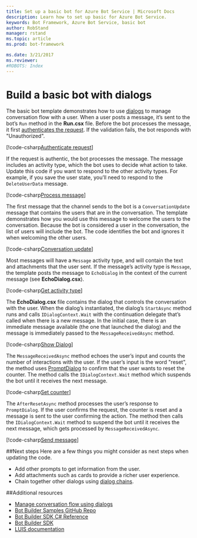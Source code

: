 ```yaml
---
title: Set up a basic bot for Azure Bot Service | Microsoft Docs
description: Learn how to set up basic for Azure Bot Service.
keywords: Bot Framework, Azure Bot Service, basic bot
author: RobStand
manager: rstand
ms.topic: article
ms.prod: bot-framework

ms.date: 3/21/2017
ms.reviewer:
#ROBOTS: Index
---
```


# Build a basic bot with dialogs

The basic bot template demonstrates how to use [dialogs](~/dotnet/dialogs.md) to manage conversation flow with a user. When a user posts a message, it’s sent to the bot’s `Run` method in the **Run.csx** file. Before the bot processes the message, it first [authenticates the request][authentication]. If the validation fails, the bot responds with "Unauthorized". 

[!code-csharp[Authenticate request](~/includes/code/azure-basic-bot.cs#authenticateRequest)]

If the request is authentic, the bot processes the message. The message includes an activity type, which the bot uses to decide what action to take. Update this code if you want to respond to the other activity types. For example, if you save the user state, you’ll need to respond to the `DeleteUserData` message.

[!code-csharp[Process message](~/includes/code/azure-basic-bot.cs#processMessage)]

The first message that the channel sends to the bot is a `ConversationUpdate` message that contains the users that are in the conversation. The template demonstrates how you would use this message to welcome the users to the conversation. Because the bot is considered a user in the conversation, the list of users will include the bot. The code identifies the bot and ignores it when welcoming the other users.

[!code-csharp[Conversation update](~/includes/code/azure-basic-bot.cs#conversationUpdate)]

Most messages will have a `Message` activity type, and will contain the text and attachments that the user sent. If the message’s activity type is `Message`, the template posts the message to `EchoDialog` in the context of the current message (see **EchoDialog.csx**).

[!code-csharp[Get activity type](~/includes/code/azure-basic-bot.cs#getActivityType)]

 The **EchoDialog.csx** file contains the dialog that controls the conversation with the user. When the dialog’s instantiated, the dialog’s `StartAsync` method runs and calls `IDialogContext.Wait` with the continuation delegate that’s called when there is a new message. In the initial case, there is an immediate message available (the one that launched the dialog) and the message is immediately passed to the `MessageReceivedAsync` method.

[!code-csharp[Show Dialog](~/includes/code/azure-basic-bot.cs#showDialog)]

The `MessageReceivedAsync` method echoes the user’s input and counts the number of interactions with the user. If the user’s input is the word "reset", the method uses [PromptDialog][promptDialog] to confirm that the user wants to reset the counter. The method calls the `IDialogContext.Wait` method which suspends the bot until it receives the next message.

[!code-csharp[Set counter](~/includes/code/azure-basic-bot.cs#setCounter)]


The `AfterResetAsync` method processes the user’s response to `PromptDialog`. If the user confirms the request, the counter is reset and a message is sent to the user confirming the action. The method then calls the `IDialogContext.Wait` method to suspend the bot until it receives the next message, which gets processed by `MessageReceivedAsync`.

[!code-csharp[Send message](~/includes/code/azure-basic-bot.cs#sendMessage)]

  ##Next steps
Here are a few things you might consider as next steps when updating the code.
- Add other prompts to get information from the user.
- Add attachments such as cards to provide a richer user experience.
- Chain together other dialogs using [dialog chains](~/dotnet/dialogs.md#dialog-chains).

##Additional resources

- [Manage conversation flow using dialogs](~/dotnet/manage-conversation-flow.md)
- <a href="https://github.com/Microsoft/BotBuilder-Samples" target="_blank">Bot Builder Samples GitHub Repo</a>
- [Bot Builder SDK C# Reference][botBuilderSDKReference]
- <a href="https://github.com/Microsoft/BotBuilder-Samples" target="_blank">Bot Builder SDK</a>
- <a href="https://www.luis.ai/Help" target="_blank">LUIS documentation</a>

[authentication]: https://docs.botframework.com/en-us/restapi/authentication/

[promptDialog]: https://docs.botframework.com/en-us/csharp/builder/sdkreference/d9/d03/class_microsoft_1_1_bot_1_1_builder_1_1_dialogs_1_1_prompt_dialog.html

[botBuilderSDKReference]: https://docs.botframework.com/en-us/csharp/builder/sdkreference/